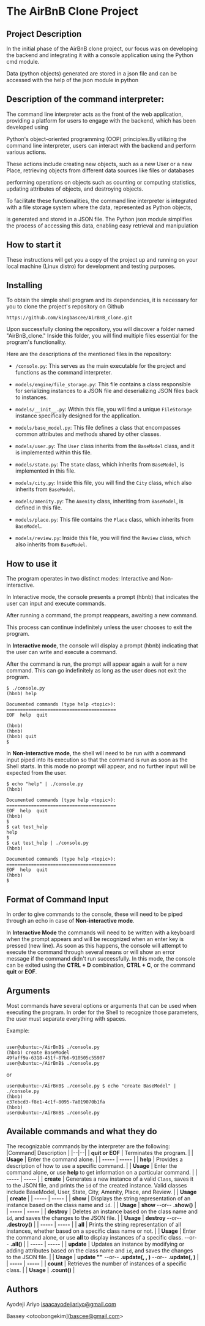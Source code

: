 # The AirBnB Clone Project


## Project Description
In the initial phase of the AirBnB clone project, our focus was on developing the backend and integrating it with a console application using the Python cmd module.

Data (python objects) generated are stored in a json file and can be accessed with the help of the json module in python

## Description of the command interpreter:
The command line interpreter acts as the front of the web application, providing a platform for users to engage with the backend,  which has been developed using

Python's object-oriented programming (OOP) principles.By utilizing the command line interpreter, users can interact with the backend and perform various actions.

These actions include creating new objects, such as a new User or a new Place, retrieving objects from different data sources like files or databases

performing operations on objects such as counting or computing statistics, updating attributes of objects, and destroying objects.

To facilitate these functionalities, the command line interpreter is integrated with a file storage system where the data, represented as Python objects, 

is generated and stored in a JSON file. The Python json module simplifies the process of accessing this data, enabling easy retrieval and manipulation

## How to start it
These instructions will get you a copy of the project up and running on your local machine (Linux distro) for development and testing purposes.

## Installing

To obtain the simple shell program and its dependencies, it is necessary for you to clone the project's repository on Github

```
https://github.com/kingbascee/AirBnB_clone.git
```
Upon successfully cloning the repository, you will discover a folder named "AirBnB_clone." Inside this folder, you will find multiple files essential for 
the program's functionality.

Here are the descriptions of the mentioned files in the repository:

- `/console.py`: This serves as the main executable for the project and functions as the command interpreter.

- `models/engine/file_storage.py`: This file contains a class responsible for serializing instances to a JSON file and deserializing JSON files back to instances.

- `models/__init__.py`: Within this file, you will find a unique `FileStorage` instance specifically designed for the application.

- `models/base_model.py`: This file defines a class that encompasses common attributes and methods shared by other classes.

- `models/user.py`: The `User` class inherits from the `BaseModel` class, and it is implemented within this file.

- `models/state.py`: The `State` class, which inherits from `BaseModel`, is implemented in this file.

- `models/city.py`: Inside this file, you will find the `City` class, which also inherits from `BaseModel`.

- `models/amenity.py`: The `Amenity` class, inheriting from `BaseModel`, is defined in this file.

- `models/place.py`: This file contains the `Place` class, which inherits from `BaseModel`.

- `models/review.py`: Inside this file, you will find the `Review` class, which also inherits from `BaseModel`.



## How to use it
The program operates in two distinct modes: Interactive and Non-interactive.

In Interactive mode, the console presents a prompt (hbnb) that indicates the user can input and execute commands. 

After running a command, the prompt reappears, awaiting a new command. 

This process can continue indefinitely unless the user chooses to exit the program.

In **Interactive mode**, the console will display a prompt (hbnb) indicating that the user can write and execute a command. 

After the command is run, the prompt will appear again a wait for a new command. This can go indefinitely as long as the user does not exit the program.

```
$ ./console.py
(hbnb) help

Documented commands (type help <topic>):
========================================
EOF  help  quit

(hbnb) 
(hbnb) 
(hbnb) quit
$
```

In **Non-interactive mode**, the shell will need to be run with a command input piped into its execution so that the command is run as soon as the Shell starts. In this mode no prompt will appear, and no further input will be expected from the user.


```
$ echo "help" | ./console.py
(hbnb)

Documented commands (type help <topic>):
========================================
EOF  help  quit
(hbnb) 
$
$ cat test_help
help
$
$ cat test_help | ./console.py
(hbnb)

Documented commands (type help <topic>):
========================================
EOF  help  quit
(hbnb) 
$
```

## Format of Command Input

In order to give commands to the console, these will need to be piped through an echo in case of  **Non-interactive mode**.

In  **Interactive Mode**  the commands will need to be written with a keyboard when the prompt appears and will be recognized when an enter key is pressed (new line). As soon as this happens, the console will attempt to execute the command through several means or will show an error message if the command didn't run successfully. In this mode, the console can be exited using the **CTRL + D** combination,  **CTRL + C**, or the command **quit** or **EOF**.

## Arguments

Most commands have several options or arguments that can be used when executing the program. In order for the Shell to recognize those parameters, the user must separate everything with spaces.

Example:

```

user@ubuntu:~/AirBnB$ ./console.py
(hbnb) create BaseModel
49faff9a-6318-451f-87b6-910505c55907
user@ubuntu:~/AirBnB$ ./console.py

```

or

```
user@ubuntu:~/AirBnB$ ./console.py $ echo "create BaseModel" | ./console.py
(hbnb)
e37ebcd3-f8e1-4c1f-8095-7a019070b1fa
(hbnb)
user@ubuntu:~/AirBnB$ ./console.py
```

## Available commands and what they do

The recognizable commands by the interpreter are the following:
|Command| Description |
|--|--|
| **quit or EOF** | Terminates the program. |
| **Usage** | Enter the command alone. |
| **-----** | **-----** |
| **help** | Provides a description of how to use a specific command. |
| **Usage** | Enter the command alone, or use **help <command>** to get information on a particular command. |
| **-----** | **-----** |
| **create** | Generates a new instance of a valid `Class`, saves it to the JSON file, and prints the `id` of the created instance. Valid classes include BaseModel, User, State, City, Amenity, Place, and Review. |
| **Usage** | **create <class name>** |
| **-----** | **-----** |
| **show** | Displays the string representation of an instance based on the class name and `id`. |
| **Usage** | **show <class name> <id>** --or-- **<class name>.show(<id>)** |
| **-----** | **-----** |
| **destroy** | Deletes an instance based on the class name and `id`, and saves the changes to the JSON file. |
| **Usage** | **destroy <class name> <id>** --or-- **<class name>.destroy(<id>)** |
| **-----** | **-----** |
| **all** | Prints the string representation of all instances, whether based on a specific class name or not. |
| **Usage** | Enter the command alone, or use **all <class name>** to display instances of a specific class. --or-- **<class name>.all()** |
| **-----** | **-----** |
| **update** | Updates an instance by modifying or adding attributes based on the class name and `id`, and saves the changes to the JSON file. |
| **Usage** | **update <class name> <id> <attribute name> "<attribute value>"** --or-- **<class name>.update(<id>, <attribute name>, <attribute value>)** --or-- **<class name>.update(<id>, <dictionary representation>)** |
| **-----** | **-----** |
| **count** | Retrieves the number of instances of a specific class. |
| **Usage** | **<class name>.count()** |

## Authors

Ayodeji Ariyo <isaacayodejiariyo@gmail.com>

Bassey <otoobongekim](bascee@gmail.com>